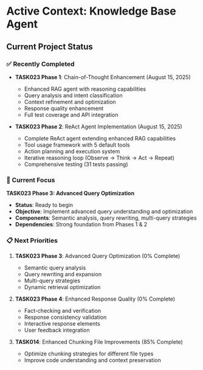 # Active Context: Knowledge Base Agent

## Current Project Status

### ✅ Recently Completed
- **TASK023 Phase 1**: Chain-of-Thought Enhancement (August 15, 2025)
  - Enhanced RAG agent with reasoning capabilities
  - Query analysis and intent classification
  - Context refinement and optimization
  - Response quality enhancement
  - Full test coverage and API integration

- **TASK023 Phase 2**: ReAct Agent Implementation (August 15, 2025)
  - Complete ReAct agent extending enhanced RAG capabilities
  - Tool usage framework with 5 default tools
  - Action planning and execution system
  - Iterative reasoning loop (Observe → Think → Act → Repeat)
  - Comprehensive testing (31 tests passing)

### 🔄 Current Focus
**TASK023 Phase 3: Advanced Query Optimization**
- **Status**: Ready to begin
- **Objective**: Implement advanced query understanding and optimization
- **Components**: Semantic analysis, query rewriting, multi-query strategies
- **Dependencies**: Strong foundation from Phases 1 & 2

### 📋 Next Priorities
1. **TASK023 Phase 3**: Advanced Query Optimization (0% Complete)
   - Semantic query analysis
   - Query rewriting and expansion
   - Multi-query strategies
   - Dynamic retrieval optimization

2. **TASK023 Phase 4**: Enhanced Response Quality (0% Complete)
   - Fact-checking and verification
   - Response consistency validation
   - Interactive response elements
   - User feedback integration

3. **TASK014**: Enhanced Chunking File Improvements (85% Complete)
   - Optimize chunking strategies for different file types
   - Improve code understanding and context preservation
